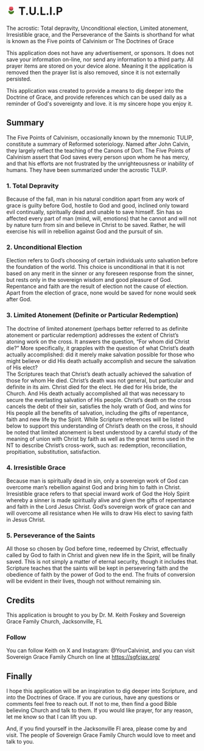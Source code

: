 # <img src="assets/tulip.jpg" alt="tulip" width="25"/> T.U.L.I.P
The acrostic: Total depravity, Unconditional election, Limited atonement,
Irresistible grace, and the Perseverance of the Saints is shorthand for what is
known as the Five points of Calvinism or The Doctrines of Grace

This application does not have any advertisement, or sponsors. It does not save
your information on-line, nor send any information to a third party. All prayer
items are stored on your device alone. Meaning it the application is removed
then the prayer list is also removed, since it is not externally persisted.

This application was created to provide a means to dig deeper into the Doctrine
of Grace, and provide references which can be used daily as a reminder of God's
sovereignty and love. it is my sincere hope you enjoy it.

## Summary
The Five Points of Calvinism, occasionally known by the mnemonic TULIP,
constitute a summary of Reformed soteriology. Named after John Calvin, they
largely reflect the teaching of the Canons of Dort. The Five Points of Calvinism
assert that God saves every person upon whom he has mercy, and that his efforts
are not frustrated by the unrighteousness or inability of humans. They have been
summarized under the acrostic TULIP.

### 1. Total Depravity
Because of the fall, man in his natural condition apart from any work of grace 
is guilty before God, hostile to God and good, inclined only toward evil 
continually, spiritually dead and unable to save himself. Sin has so affected 
every part of man (mind, will, emotions) that he cannot and will not by nature 
turn from sin and believe in Christ to be saved. Rather, he will exercise his 
will in rebellion against God and the pursuit of sin.

### 2. Unconditional Election
Election refers to God’s choosing of certain individuals unto salvation before 
the foundation of the world. This choice is unconditional in that it is not 
based on any merit in the sinner or any foreseen response from the sinner, but 
rests only in the sovereign wisdom and good pleasure of God. Repentance and 
faith are the result of election not the cause of election. Apart from the 
election of grace, none would be saved for none would seek after God.

### 3. Limited Atonement (Definite or Particular Redemption)
The doctrine of limited atonement (perhaps better referred to as definite 
atonement or particular redemption) addresses the extent of Christ’s atoning 
work on the cross. It answers the question, “For whom did Christ die?” More 
specifically, it grapples with the question of what Christ’s death actually 
accomplished: did it merely make salvation possible for those who might believe 
or did His death actually accomplish and secure the salvation of His elect?  
The Scriptures teach that Christ’s death actually achieved the salvation of 
those for whom He died. Christ’s death was not general, but particular and 
definite in its aim. Christ died for the elect. He died for His bride, the 
Church. And His death actually accomplished all that was necessary to secure 
the everlasting salvation of His people. Christ’s death on the cross cancels 
the debt of their sin, satisfies the holy wrath of God, and wins for His people 
all the benefits of salvation, including the gifts of repentance, faith and new 
life by the Spirit.  While Scripture references will be listed below to support 
this understanding of Christ’s death on the cross, it should be noted that 
limited atonement is best understood by a careful study of the meaning of union 
with Christ by faith as well as the great terms used in the NT to describe 
Christ’s cross-work, such as: redemption, reconciliation, propitiation, 
substitution, satisfaction.

### 4. Irresistible Grace
Because man is spiritually dead in sin, only a sovereign work of God can 
overcome man’s rebellion against God and bring him to faith in Christ. 
Irresistible grace refers to that special inward work of God the Holy Spirit 
whereby a sinner is made spiritually alive and given the gifts of repentance 
and faith in the Lord Jesus Christ. God’s sovereign work of grace can and will 
overcome all resistance when He wills to draw His elect to saving faith in 
Jesus Christ.

### 5. Perseverance of the Saints
All those so chosen by God before time, redeemed by Christ, effectually called 
by God to faith in Christ and given new life in the Spirit, will be finally 
saved. This is not simply a matter of eternal security, though it includes 
that. Scripture teaches that the saints will be kept in persevering faith and 
the obedience of faith by the power of God to the end. The fruits of conversion 
will be evident in their lives, though not without remaining sin.

## Credits
This application is brought to you by Dr. M. Keith Foskey and Sovereign Grace
Family Church, Jacksonville, FL

### Follow
You can follow Keith on X and Instagram: @YourCalvinist, and you can visit
Sovereign Grace Family Church on line at https://sgfcjax.org/

## Finally
I hope this application will be an inspiration to dig deeper into Scripture,
and into the Doctrines of Grace. If you are curious, have any questions or
comments feel free to reach out. If not to me, then find a good Bible believing
Church and talk to them. If you would like prayer, for any reason, let me know
so that I can lift you up.

And, if you find yourself in the Jacksonville Fl area, please come by and visit.
The people of Sovereign Grace Family Church would love to meet and talk to you.
